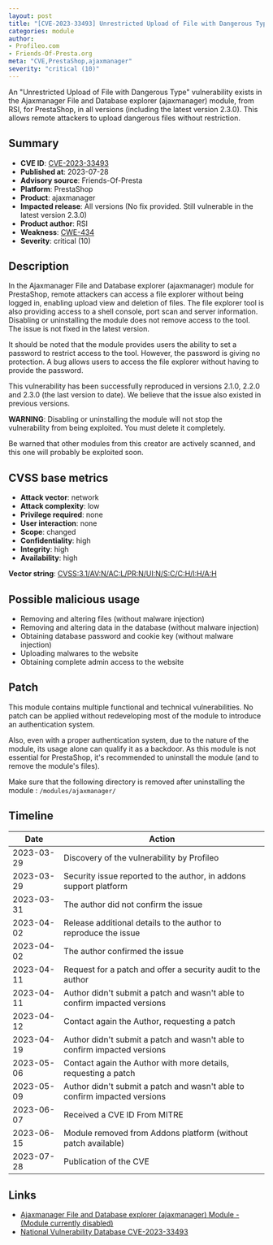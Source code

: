 ```yaml
---
layout: post
title: "[CVE-2023-33493] Unrestricted Upload of File with Dangerous Type in the Ajaxmanager File and Database explorer (ajaxmanager) module from RSI for PrestaShop"
categories: module
author:
- Profileo.com
- Friends-Of-Presta.org
meta: "CVE,PrestaShop,ajaxmanager"
severity: "critical (10)"
---
```


An "Unrestricted Upload of File with Dangerous Type" vulnerability exists in the Ajaxmanager File and Database explorer (ajaxmanager) module, from RSI, for PrestaShop,  in all versions (including the latest version 2.3.0). This allows remote attackers to upload dangerous files without restriction.

## Summary

* **CVE ID**: [CVE-2023-33493](https://cve.mitre.org/cgi-bin/cvename.cgi?name=CVE-2023-33493)
* **Published at**: 2023-07-28
* **Advisory source**: Friends-Of-Presta
* **Platform**: PrestaShop
* **Product**: ajaxmanager
* **Impacted release**: All versions (No fix provided. Still vulnerable in the latest version 2.3.0)
* **Product author**: RSI
* **Weakness**: [CWE-434](https://cwe.mitre.org/data/definitions/434.html)
* **Severity**: critical (10)

## Description

In the Ajaxmanager File and Database explorer (ajaxmanager) module for PrestaShop, remote attackers can access a file explorer without being logged in, enabling upload view and deletion of files. The file explorer tool is also providing access to a shell console, port scan and server information. Disabling or uninstalling the module does not remove access to the tool. The issue is not fixed in the latest version.

It should be noted that the module provides users the ability to set a password to restrict access to the tool. However, the password is giving no protection. A bug allows users to access the file explorer without having to provide the password.

This vulnerability has been successfully reproduced in versions 2.1.0, 2.2.0 and 2.3.0 (the last version to date). We believe that the issue also existed in previous versions.

**WARNING**: Disabling or uninstalling the module will not stop the vulnerability from being exploited. You must delete it completely.

Be warned that other modules from this creator are actively scanned, and this one will probably be exploited soon.

## CVSS base metrics

* **Attack vector**: network
* **Attack complexity**: low
* **Privilege required**: none
* **User interaction**: none
* **Scope**: changed
* **Confidentiality**: high
* **Integrity**: high
* **Availability**: high

**Vector string**: [CVSS:3.1/AV:N/AC:L/PR:N/UI:N/S:C/C:H/I:H/A:H](https://nvd.nist.gov/vuln-metrics/cvss/v3-calculator?vector=AV:N/AC:L/PR:N/UI:N/S:C/C:H/I:H/A:H)

## Possible malicious usage

* Removing and altering files (without malware injection)
* Removing and altering data in the database (without malware injection)
* Obtaining database password and cookie key (without malware injection)
* Uploading malwares to the website
* Obtaining complete admin access to the website

## Patch

This module contains multiple functional and technical vulnerabilities. No patch can be applied without redeveloping most of the module to introduce an authentication system.

Also, even with a proper authentication system, due to the nature of the module, its usage alone can qualify it as a backdoor. As this module is not essential for PrestaShop, it's recommended to uninstall the module (and to remove the module's files).

Make sure that the following directory is removed after uninstalling the module : `/modules/ajaxmanager/`

## Timeline

| Date | Action |
| -- | -- |
| 2023-03-29 | Discovery of the vulnerability by Profileo |
| 2023-03-29 | Security issue reported to the author, in addons support platform |
| 2023-03-31 | The author did not confirm the issue |
| 2023-04-02 | Release additional details to the author to reproduce the issue |
| 2023-04-02 | The author confirmed the issue |
| 2023-04-11 | Request for a patch and offer a security audit to the author |
| 2023-04-11 | Author didn't submit a patch and wasn't able to confirm impacted versions |
| 2023-04-12 | Contact again the Author, requesting a patch |
| 2023-04-19 | Author didn't submit a patch and wasn't able to confirm impacted versions |
| 2023-05-06 | Contact again the Author with more details, requesting a patch |
| 2023-05-09 | Author didn't submit a patch and wasn't able to confirm impacted versions |
| 2023-06-07 | Received a CVE ID From MITRE |
| 2023-06-15 | Module removed from Addons platform (without patch available) |
| 2023-07-28 | Publication of the CVE |

## Links

* [Ajaxmanager File and Database explorer (ajaxmanager) Module - (Module currently disabled)](https://addons.prestashop.com/en/administrative-tools/5815-ajax-file-database-manager.html#specifications)
* [National Vulnerability Database CVE-2023-33493](https://nvd.nist.gov/vuln/detail/CVE-2023-33493)
